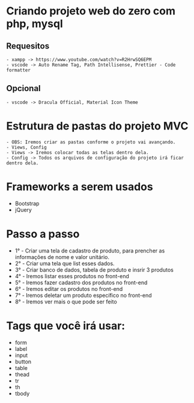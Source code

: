 # Criando projeto web do zero com php, mysql

## Requesitos
    - xampp -> https://www.youtube.com/watch?v=R2HrwSQ6EPM
    - vscode -> Auto Rename Tag, Path Intellisense, Prettier - Code formatter
    
## Opcional 
    - vscode -> Dracula Official, Material Icon Theme

# Estrutura de pastas do projeto MVC
    - OBS: Iremos criar as pastas conforme o projeto vai avançando.
    - Views, Config
    - Views -> Iremos colocar todas as telas dentro dela.
    - Config -> Todos os arquivos de configuração do projeto irá ficar dentro dela.

# Frameworks a serem usados
  - Bootstrap
  - jQuery

# Passo a passo
 - 1° - Criar uma tela de cadastro de produto, para prencher as informações de nome e valor unitário.
 - 2° - Criar uma tela que list esses dados.
 - 3° - Criar banco de dados, tabela de produto e insrir 3 produtos
 - 4° - Iremos listar esses produtos no front-end
 - 5° - Iremos fazer cadastro dos produtos no front-end
 - 6° - Iremos editar os produtos no front-end
 - 7° - Iremos deletar um produto específico no front-end
 - 8° - Iremos ver mais o que pode ser feito

# Tags que você irá usar:
   - form
   - label
   - input
   - button
   - table
   - thead
   - tr
   - th
   - tbody


